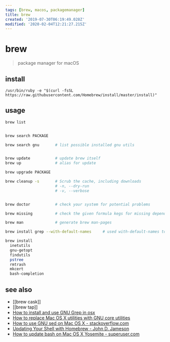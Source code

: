 ```yaml
---
tags: [brew, macos, packagemanager]
title: brew
created: '2019-07-30T06:19:49.028Z'
modified: '2020-02-04T12:21:27.215Z'
---
```


# brew

> package manager for macOS

## install
`/usr/bin/ruby -e "$(curl -fsSL https://raw.githubusercontent.com/Homebrew/install/master/install)"`

## usage
```sh
brew list


brew search PACKAGE

brew search gnu       # list possible installed gnu utils


brew update           # update brew itself
brew up               # alias for update

brew upgrade PACKAGE

brew cleanup -s       # Scrub the cache, including downloads 
                      # -n, --dry-run  
                      # -v, --verbose


brew doctor           # check your system for potential problems

brew missing          # check the given formula kegs for missing dependencies

brew man              # generate brew man-pages

brew install grep --with-default-names     # used with-default-names to avoid prefixing with "g"

brew install
  inetutils
  gnu-getopt
  findutils
  pstree
  rmtrash
  mkcert
  bash-completion
```

## see also
- [[brew cask]]
- [[brew tap]]
- [How to install and use GNU Grep in osx](https://apple.stackexchange.com/questions/193288/how-to-install-and-use-gnu-grep-in-osx)
- [How to replace Mac OS X utilities with GNU core utilities](https://apple.stackexchange.com/questions/69223/how-to-replace-mac-os-x-utilities-with-gnu-core-utilities)
- [How to use GNU sed on Mac OS X - stackoverflow.com](https://stackoverflow.com/questions/30003570/how-to-use-gnu-sed-on-mac-os-x)
- [Updating Your Shell with Homebrew - John D. Jameson](https://johndjameson.com/blog/updating-your-shell-with-homebrew/)
- [How to update bash on Mac OS X Yosemite - superuser.com](https://superuser.com/questions/857250/how-to-update-bash-on-mac-os-x-yosemite)

